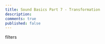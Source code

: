 ```yaml
---
title: Sound Basics Part 7 - Transformation
description: 
comments: true
published: false
---
```



filters
